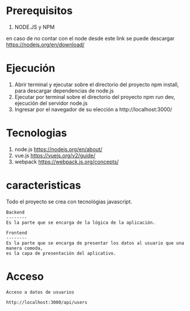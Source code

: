 # Prerequisitos

  1) NODE.JS y NPM
  
en caso de no contar con el node desde este link se puede descargar https://nodejs.org/en/download/

# Ejecución

  1) Abrir terminal y ejecutar sobre el directorio del proyecto npm install, para descargar dependencias de node.js
  2) Ejecutar por terminal sobre el directorio del proyecto npm run dev, ejecución del servidor node.js
  3) Ingresar por el navegador de su elección a http://localhost:3000/

# Tecnologias
  
  1) node.js https://nodejs.org/en/about/
  2) vue.js https://vuejs.org/v2/guide/
  3) webpack https://webpack.js.org/concepts/
 
# caracteristicas
  
 Todo el proyecto se crea con tecnológias javascript.
    
    Backend
    --------
    Es la parte que se encarga de la lógica de la aplicación.
    
    Frontend
    --------
    Es la parte que se encarga de presentar los datos al usuario que una manera comoda, 
    es la capa de presentación del aplicativo.
    
 # Acceso
    
    Acceso a datos de usuarios 
    
    http://localhost:3000/api/users  
    
      
    
    
    

  
